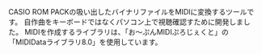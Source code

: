 CASIO ROM PACKの吸い出したバイナリファイルをMIDIに変換するツールです。
自作曲をキーボードではなくパソコン上で視聴確認すために開発しました。
MIDIを作成するライブラリは、「お～ぷんMIDIぷろじぇくと」の「MIDIDataライブラリ8.0」を使用しています。